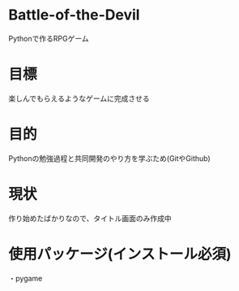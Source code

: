 <h1>Battle-of-the-Devil</h1>
    Pythonで作るRPGゲーム
<h1>目標</h1>
    楽しんでもらえるようなゲームに完成させる
    
<h1>目的</h1>
    Pythonの勉強過程と共同開発のやり方を学ぶため(GitやGithub)

<h1>現状</h1>
作り始めたばかりなので、タイトル画面のみ作成中

<h1>使用パッケージ(インストール必須)</h1>
・pygame
